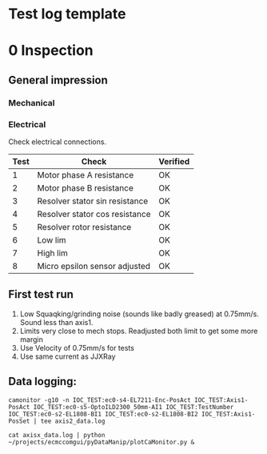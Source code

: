 # Test log template

# 0 Inspection

## General impression

### Mechanical



### Electrical
Check electrical connections.

Test | Check| Verified| 
--- | --- | --- |
1  | Motor phase A resistance | OK
2  | Motor phase B resistance | OK
3  | Resolver stator sin resistance | OK
4  | Resolver stator cos resistance | OK
5  | Resolver rotor resistance | OK
6  | Low lim | OK
7  | High lim | OK
8  | Micro epsilon sensor adjusted | OK

## First test run
1. Low Squaqking/grinding noise (sounds like badly greased) at 0.75mm/s. Sound less than axis1. 
2. Limits very close to mech stops. Readjusted both limit to get some more margin
3. Use Velocity of 0.75mm/s for tests
4. Use same current as JJXRay


## Data logging:
```
camonitor -g10 -n IOC_TEST:ec0-s4-EL7211-Enc-PosAct IOC_TEST:Axis1-PosAct IOC_TEST:ec0-s5-OptoILD2300_50mm-AI1 IOC_TEST:TestNumber IOC_TEST:ec0-s2-EL1808-BI1 IOC_TEST:ec0-s2-EL1808-BI2 IOC_TEST:Axis1-PosSet | tee axis2_data.log

cat axisx_data.log | python ~/projects/ecmccomgui/pyDataManip/plotCaMonitor.py &
```

